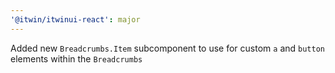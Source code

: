 ```yaml
---
'@itwin/itwinui-react': major
---
```


Added new `Breadcrumbs.Item` subcomponent to use for custom `a` and `button` elements within the `Breadcrumbs`
